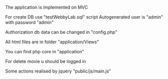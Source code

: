 The application is implemented on MVC

For create DB use "testWebbyLab.sql" script
Autogenerated user is "admin" with password "admin"

Authorization db data can be changed in "config.php"

All html files are in folder "application/Views"

You can find php core in "application"

For delete movie u should be logged in

Some actions realised by jquery "public/js/main.js"

